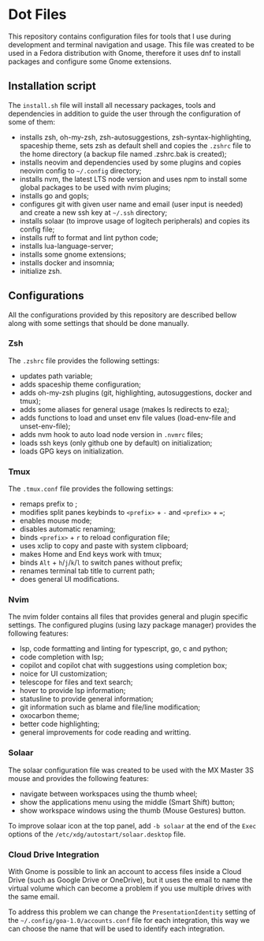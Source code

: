 # Dot Files

This repository contains configuration files for tools that I use during development and terminal navigation and usage. This file was created to be used in a Fedora distribution with Gnome, therefore it uses dnf to install packages and configure some Gnome extensions.

## Installation script

The `install.sh` file will install all necessary packages, tools and dependencies in addition to guide the user through the configuration of some of them:

- installs zsh, oh-my-zsh, zsh-autosuggestions, zsh-syntax-highlighting, spaceship theme, sets zsh as default shell and copies the `.zshrc` file to the home directory (a backup file named .zshrc.bak is created);
- installs neovim and dependencies used by some plugins and copies neovim config to `~/.config` directory;
- installs nvm, the latest LTS node version and uses npm to install some global packages to be used with nvim plugins;
- installs go and gopls;
- configures git with given user name and email (user input is needed) and create a new ssh key at `~/.ssh` directory;
- installs solaar (to improve usage of logitech peripherals) and copies its config file;
- installs ruff to format and lint python code;
- installs lua-language-server;
- installs some gnome extensions;
- installs docker and insomnia;
- initialize zsh.

## Configurations

All the configurations provided by this repository are described bellow along with some settings that should be done manually.

### Zsh

The `.zshrc` file provides the following settings:

- updates path variable;
- adds spaceship theme configuration;
- adds oh-my-zsh plugins (git, highlighting, autosuggestions, docker and tmux);
- adds some aliases for general usage (makes ls redirects to eza);
- adds functions to load and unset env file values (load-env-file and unset-env-file);
- adds nvm hook to auto load node version in `.nvmrc` files;
- loads ssh keys (only github one by default) on initialization;
- loads GPG keys on initialization.

### Tmux

The `.tmux.conf` file provides the following settings:

- remaps prefix to <C-a>;
- modifies split panes keybinds to `<prefix>` + `-` and `<prefix>` + `=`;
- enables mouse mode;
- disables automatic renaming;
- binds `<prefix>` + `r` to reload configuration file;
- uses xclip to copy and paste with system clipboard;
- makes Home and End keys work with tmux;
- binds `Alt` + `h`/`j`/`k`/`l` to switch panes without prefix;
- renames terminal tab title to current path;
- does general UI modifications.

### Nvim

The nvim folder contains all files that provides general and plugin specific settings. The configured plugins (using lazy package manager) provides the following features:

- lsp, code formatting and linting for typescript, go, c and python;
- code completion with lsp;
- copilot and copilot chat with suggestions using completion box;
- noice for UI customization;
- telescope for files and text search;
- hover to provide lsp information;
- statusline to provide general information;
- git information such as blame and file/line modification;
- oxocarbon theme;
- better code highlighting;
- general improvements for code reading and writting.

### Solaar

The solaar configuration file was created to be used with the MX Master 3S mouse and provides the following features:

- navigate between workspaces using the thumb wheel;
- show the applications menu using the middle (Smart Shift) button;
- show workspace windows using the thumb (Mouse Gestures) button.

To improve solaar icon at the top panel, add `-b solaar` at the end of the `Exec` options of the `/etc/xdg/autostart/solaar.desktop` file.

### Cloud Drive Integration

With Gnome is possible to link an account to access files inside a Cloud Drive (such as Google Drive or OneDrive), but it uses the email to name the virtual volume which can become a problem if you use multiple drives with the same email.

To address this problem we can change the `PresentationIdentity` setting of the `~/.config/goa-1.0/accounts.conf` file for each integration, this way we can choose the name that will be used to identify each integration.

